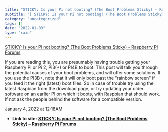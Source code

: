 ```yaml
---
title: "STICKY: Is your Pi not booting? (The Boot Problems Sticky) – Raspberry Pi Forums"
subtitle: "[ STICKY: Is your Pi not booting? (The Boot Problems Sticky) - Raspberry Pi"
category: "uncategorized"
tags: []
date: "2022-01-03"
type: "rain"
---
```

[ STICKY: Is your Pi not booting? (The Boot Problems Sticky) - Raspberry Pi
Forums](<https://forums.raspberrypi.com/viewtopic.php?f=28&t=58151>)

If you are reading this, you are presumably having trouble getting your
Raspberry Pi or Pi 2, PI3(+) or PI4B to boot. This post will talk you through
the potential causes of your boot problems, and will offer some solutions. If
you use the PI3B+, note that it will only boot past the "rainbow screen" if
you feed it the right (latest) boot files. So in case of trouble try using the
latest Raspbian from the download page, or try updating your older software on
an earlier PI on which it boots, with Raspbian that should work. If not ask
the people behind the software for a compatible version.

January 4, 2022 at 12:18AM


* **Link to site:** **[STICKY: Is your Pi not booting? (The Boot Problems Sticky) – Raspberry Pi Forums](None)**